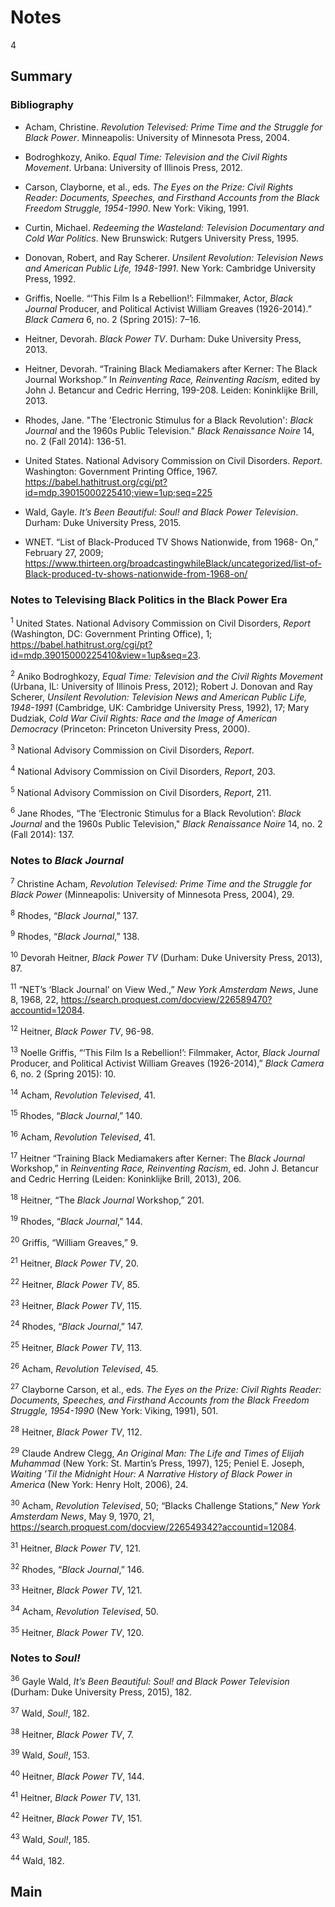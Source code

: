 # Notes

4

## Summary

### Bibliography

- Acham, Christine. *Revolution Televised: Prime Time and the Struggle for Black Power*. Minneapolis: University of Minnesota Press, 2004.

- Bodroghkozy, Aniko. *Equal Time: Television and the Civil Rights Movement*. Urbana: University of Illinois Press, 2012.

- Carson, Clayborne, et al., eds. *The Eyes on the Prize: Civil Rights Reader: Documents, Speeches, and Firsthand Accounts from the Black Freedom Struggle, 1954-1990*. New York: Viking, 1991.

- Curtin, Michael. *Redeeming the Wasteland: Television Documentary and Cold War Politics*. New Brunswick: Rutgers University Press, 1995.

- Donovan, Robert, and Ray Scherer. *Unsilent Revolution: Television News and American Public Life, 1948-1991*. New York: Cambridge University Press, 1992.

- Griffis, Noelle. “‘This Film Is a Rebellion!’: Filmmaker, Actor, *Black Journal* Producer, and Political Activist William Greaves (1926-2014).” *Black Camera* 6, no. 2 (Spring 2015): 7–16.

- Heitner, Devorah. *Black Power TV*. Durham: Duke University Press, 2013.

- Heitner, Devorah. “Training Black Mediamakers after Kerner: The Black Journal Workshop.” In *Reinventing Race, Reinventing Racism*, edited by John J. Betancur and Cedric Herring, 199-208. Leiden: Koninklijke Brill, 2013.

- Rhodes, Jane. "The 'Electronic Stimulus for a Black Revolution': *Black Journal* and the 1960s Public Television." *Black Renaissance Noire* 14, no. 2 (Fall 2014): 136-51.

- United States. National Advisory Commission on Civil Disorders. *Report*. Washington: Government Printing Office, 1967. https://babel.hathitrust.org/cgi/pt?id=mdp.39015000225410;view=1up;seq=225

- Wald, Gayle. *It’s Been Beautiful: Soul! and Black Power Television*. Durham: Duke University Press, 2015.

- WNET. “List of Black-Produced TV Shows Nationwide, from 1968- On,” February 27, 2009; https://www.thirteen.org/broadcastingwhileBlack/uncategorized/list-of-Black-produced-tv-shows-nationwide-from-1968-on/


### Notes to Televising Black Politics in the Black Power Era

<a name="1"></a><sup>1</sup> United States. National Advisory Commission on Civil Disorders, *Report* (Washington, DC: Government Printing Office), 1; https://babel.hathitrust.org/cgi/pt?id=mdp.39015000225410&view=1up&seq=23.

<a name="2"></a><sup>2</sup> Aniko Bodroghkozy, *Equal Time: Television and the Civil Rights Movement* (Urbana, IL: University of Illinois Press, 2012); Robert J. Donovan and Ray Scherer, *Unsilent Revolution: Television News and American Public Life, 1948-1991* (Cambridge, UK: Cambridge University Press, 1992), 17; Mary Dudziak, *Cold War Civil Rights: Race and the Image of American Democracy* (Princeton: Princeton University Press, 2000).

<a name ="3"></a><sup>3</sup> National Advisory Commission on Civil Disorders, *Report*.

<a name="4"></a><sup>4</sup> National Advisory Commission on Civil Disorders, *Report*, 203.

<a name="5"></a><sup>5</sup> National Advisory Commission on Civil Disorders, *Report*, 211.

<a name="6"></a><sup>6</sup> Jane Rhodes, “The ‘Electronic Stimulus for a Black Revolution’: *Black Journal* and the 1960s Public Television," *Black Renaissance Noire* 14, no. 2 (Fall 2014): 137.

### Notes to *Black Journal*

<a name="7"></a><sup>7</sup> Christine Acham, *Revolution Televised: Prime Time and the Struggle for Black Power* (Minneapolis: University of Minnesota Press, 2004), 29.

<a name="8"></a><sup>8</sup> Rhodes, “*Black Journal*,” 137.

<a name="9"></a><sup>9</sup> Rhodes, “*Black Journal*,” 138.

<a name="10"></a><sup>10</sup> Devorah Heitner, *Black Power TV* (Durham: Duke University Press, 2013), 87.

<a name="11"></a><sup>11</sup> “NET’s ‘Black Journal’ on View Wed.,” *New York Amsterdam News*, June 8, 1968, 22, https://search.proquest.com/docview/226589470?accountid=12084.

<a name="12"></a><sup>12</sup> Heitner, *Black Power TV*, 96-98.

<a name="13"></a><sup>13</sup> Noelle Griffis, “‘This Film Is a Rebellion!’: Filmmaker, Actor, *Black Journal* Producer, and Political Activist William Greaves (1926-2014),” *Black Camera* 6, no. 2 (Spring 2015): 10.

<a name="14"></a><sup>14</sup> Acham, *Revolution Televised*, 41.

<a name="15"></a><sup>15</sup> Rhodes, “*Black Journal*,” 140.

<a name="16"></a><sup>16</sup> Acham, *Revolution Televised*, 41.

<a name="17"></a><sup>17</sup> Heitner “Training Black Mediamakers after Kerner: The *Black Journal* Workshop,” in *Reinventing Race, Reinventing Racism*, ed. John J. Betancur and Cedric Herring (Leiden: Koninklijke Brill, 2013), 206.

<a name="18"></a><sup>18</sup> Heitner, “The *Black Journal* Workshop,” 201.

<a name="19"></a><sup>19</sup> Rhodes, “*Black Journal*,” 144.

<a name="20"></a><sup>20</sup> Griffis, “William Greaves,” 9.

<a name="21"></a><sup>21</sup> Heitner, *Black Power TV*, 20.

<a name="22"></a><sup>22</sup> Heitner, *Black Power TV*, 85.

<a name="23"></a><sup>23</sup> Heitner, *Black Power TV*, 115.

<a name="24"></a><sup>24</sup> Rhodes, “*Black Journal*,” 147.

<a name="25"></a><sup>25</sup> Heitner, *Black Power TV*, 113.

<a name="26"></a><sup>26</sup> Acham, *Revolution Televised*, 45.

<a name="27"></a><sup>27</sup> Clayborne Carson, et al., eds. *The Eyes on the Prize: Civil Rights Reader: Documents, Speeches, and Firsthand Accounts from the Black Freedom Struggle, 1954-1990* (New York: Viking, 1991), 501.

<a name="28"></a><sup>28</sup> Heitner, *Black Power TV*, 112.

<a name="29"></a><sup>29</sup> Claude Andrew Clegg, *An Original Man: The Life and Times of Elijah Muhammad* (New York: St. Martin’s Press, 1997), 125; Peniel E. Joseph, *Waiting ’Til the Midnight Hour: A Narrative History of Black Power in America* (New York: Henry Holt, 2006), 24.

<a name="30"></a><sup>30</sup> Acham, *Revolution Televised*, 50; “Blacks Challenge Stations,” *New York Amsterdam News*, May 9, 1970, 21, https://search.proquest.com/docview/226549342?accountid=12084.

<a name="31"></a><sup>31</sup> Heitner, *Black Power TV*, 121.

<a name="32"></a><sup>32</sup> Rhodes, “*Black Journal*,” 146.

<a name="33"></a><sup>33</sup> Heitner, *Black Power TV*, 121.

<a name="34"></a><sup>34</sup> Acham, *Revolution Televised*, 50.

<a name="35"></a><sup>35</sup> Heitner, *Black Power TV*, 120.

### Notes to *Soul!*

<a name="36"></a><sup>36</sup> Gayle Wald, *It’s Been Beautiful: Soul! and Black Power Television* (Durham: Duke University Press, 2015), 182.

<a name="37"></a><sup>37</sup> Wald, *Soul!*, 182.

<a name="38"></a><sup>38</sup> Heitner, *Black Power TV*, 7.

<a name="39"></a><sup>39</sup> Wald, *Soul!*, 153.

<a name="40"></a><sup>40</sup> Heitner, *Black Power TV*, 144.

<a name="41"></a><sup>41</sup> Heitner, *Black Power TV*, 131.

<a name="42"></a><sup>42</sup> Heitner, *Black Power TV*, 151.

<a name="43"></a><sup>43</sup> Wald, *Soul!*, 185.

<a name="44"></a><sup>44</sup> Wald, 182.

## Main
